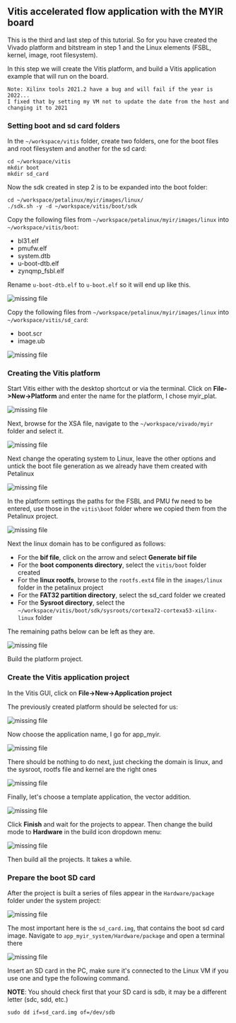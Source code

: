 ## Vitis accelerated flow application with the MYIR board
This is the third and last step of this tutorial. So for you have created the Vivado platform and bitstream in step 1 and the Linux elements (FSBL, kernel, image, root filesystem).

In this step we will create the Vitis platform, and build a Vitis application example that will run on the board.
```
Note: Xilinx tools 2021.2 have a bug and will fail if the year is 2022...
I fixed that by setting my VM not to update the date from the host and changing it to 2021
```
### Setting boot and sd card folders
In the `~/workspace/vitis` folder, create two folders, one for the boot files and root filesystem and another for the sd card:
```
cd ~/workspace/vitis
mkdir boot
mkdir sd_card
```
Now the sdk created in step 2 is to be expanded into the boot folder:
```
cd ~/workspace/petalinux/myir/images/linux/
./sdk.sh -y -d ~/workspace/vitis/boot/sdk
```
Copy the following files from `~/workspace/petalinux/myir/images/linux` into `~/workspace/vitis/boot`:
* bl31.elf
* pmufw.elf
* system.dtb
* u-boot-dtb.elf
* zynqmp_fsbl.elf

Rename `u-boot-dtb.elf` to `u-boot.elf` so it will end up like this.

![missing file](images/03_010.png)

Copy the following files from `~/workspace/petalinux/myir/images/linux` into `~/workspace/vitis/sd_card`:
* boot.scr
* image.ub

![missing file](images/03_020.png)

### Creating the Vitis platform
Start Vitis either with the desktop shortcut or via the terminal.
Click on **File->New->Platform** and enter the name for the platform, I chose myir_plat.

![missing file](images/03_030.png)

Next, browse for the XSA file, navigate to the `~/workspace/vivado/myir` folder and select it.

![missing file](images/03_040.png)

Next change the operating system to Linux, leave the other options and untick the boot file generation as we already have them created with Petalinux

![missing file](images/03_050.png)

In the platform settings the paths for the FSBL and PMU fw need to be entered, use those in the `vitis\boot` folder where we copied them from the Petalinux project.

![missing file](images/03_060.png)

Next the linux domain has to be configured as follows:
- For the **bif file**, click on the arrow and select **Generate bif file**
- For the **boot components directory**, select the `vitis/boot` folder created
- For the **linux rootfs**, browse to the `rootfs.ext4` file in the `images/linux` folder in the petalinux project
- For the **FAT32 partition directory**, select the sd_card folder we created
- For the **Sysroot directory**, select the `~/workspace/vitis/boot/sdk/sysroots/cortexa72-cortexa53-xilinx-linux` folder

The remaining paths below can be left as they are. 

![missing file](images/03_070.png)

Build the platform project.

### Create the Vitis application project

In the Vitis GUI, click on **File->New->Application project**

The previously created platform should be selected for us:

![missing file](images/03_080.png)

Now choose the application name, I go for app_myir.

![missing file](images/03_090.png)

There should be nothing to do next, just checking the domain is linux, and the sysroot, rootfs file and kernel are the right ones

![missing file](images/03_100.png)

Finally, let's choose a template application, the vector addition. 

![missing file](images/03_110.png)

Click **Finish** and wait for the projects to appear. Then change the build mode to **Hardware** in the build icon dropdown menu:

![missing file](images/03_120.png)

Then build all the projects. It takes a while.

### Prepare the boot SD card

After the project is built a series of files appear in the `Hardware/package` folder under the system project:

![missing file](images/03_130.png)

The most important here is the `sd_card.img`, that contains the boot sd card image. Navigate to `app_myir_system/Hardware/package` and open a terminal there

![missing file](images/03_140.png)

Insert an SD card in the PC, make sure it's connected to the Linux VM if you use one and type the following command.

**NOTE**: You should check first that your SD card is sdb, it may be a different letter (sdc, sdd, etc.)

```
sudo dd if=sd_card.img of=/dev/sdb
```


